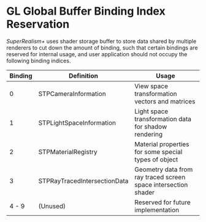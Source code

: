 # GL Global Buffer Binding Index Reservation

*SuperRealism+* uses shader storage buffer to store data shared by multiple renderers to cut down the amount of binding, such that certain bindings are reserved for internal usage, and user application should not occupy the following binding indices.

| Binding | Definition | Usage |
| ------- | ---------- | ----- |
| 0 | STPCameraInformation | View space transformation vectors and matrices |
| 1 | STPLightSpaceInformation | Light space transformation data for shadow rendering |
| 2 | STPMaterialRegistry | Material properties for some special types of object |
| 3 | STPRayTracedIntersectionData | Geometry data from ray traced screen space intersection shader |
| 4 - 9 | (Unused) | Reserved for future implementation |